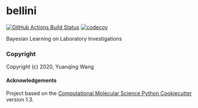 bellini
==============================
[//]: # (Badges)
[![GitHub Actions Build Status](https://github.com/REPLACE_WITH_OWNER_ACCOUNT/bellini/workflows/CI/badge.svg)](https://github.com/REPLACE_WITH_OWNER_ACCOUNT/bellini/actions?query=branch%3Amaster+workflow%3ACI)
[![codecov](https://codecov.io/gh/REPLACE_WITH_OWNER_ACCOUNT/bellini/branch/master/graph/badge.svg)](https://codecov.io/gh/REPLACE_WITH_OWNER_ACCOUNT/bellini/branch/master)


Bayesian Learning on Laboratory Investigations

### Copyright

Copyright (c) 2020, Yuanqing Wang


#### Acknowledgements
 
Project based on the 
[Computational Molecular Science Python Cookiecutter](https://github.com/molssi/cookiecutter-cms) version 1.3.

